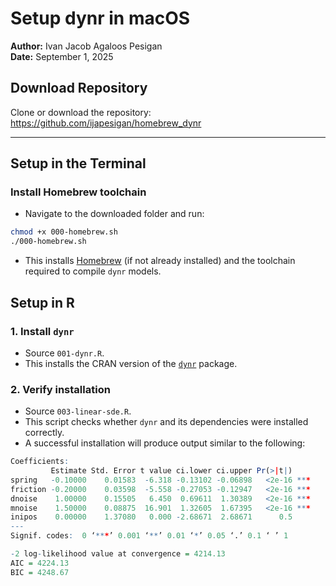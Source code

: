 # Setup dynr in macOS

**Author:** Ivan Jacob Agaloos Pesigan  
**Date:** September 1, 2025

## Download Repository

Clone or download the repository:  
<https://github.com/ijapesigan/homebrew_dynr>

---

## Setup in the Terminal

### Install Homebrew toolchain

- Navigate to the downloaded folder and run:

```bash
chmod +x 000-homebrew.sh
./000-homebrew.sh
```
- This installs [Homebrew](https://brew.sh/) (if not already installed) and the toolchain required to compile `dynr` models.  

## Setup in R

### 1. Install `dynr`
- Source `001-dynr.R`.  
- This installs the CRAN version of the [`dynr`](https://CRAN.R-project.org/package=dynr) package.

### 2. Verify installation
- Source `003-linear-sde.R`.  
- This script checks whether `dynr` and its dependencies were installed correctly.  
- A successful installation will produce output similar to the following:

```r
Coefficients:
         Estimate Std. Error t value ci.lower ci.upper Pr(>|t|)    
spring   -0.10000    0.01583  -6.318 -0.13102 -0.06898   <2e-16 ***
friction -0.20000    0.03598  -5.558 -0.27053 -0.12947   <2e-16 ***
dnoise    1.00000    0.15505   6.450  0.69611  1.30389   <2e-16 ***
mnoise    1.50000    0.08875  16.901  1.32605  1.67395   <2e-16 ***
inipos    0.00000    1.37080   0.000 -2.68671  2.68671      0.5    
---
Signif. codes:  0 ‘***’ 0.001 ‘**’ 0.01 ‘*’ 0.05 ‘.’ 0.1 ‘ ’ 1

-2 log-likelihood value at convergence = 4214.13
AIC = 4224.13
BIC = 4248.67
